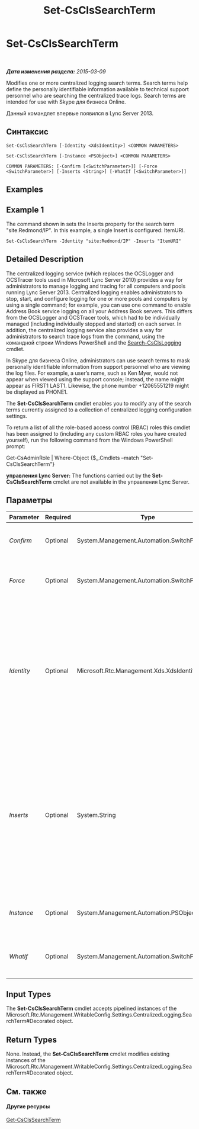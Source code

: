 ﻿---
title: Set-CsClsSearchTerm
TOCTitle: Set-CsClsSearchTerm
ms:assetid: 57ccaf25-31ab-4059-8dc4-144f29f3af68
ms:mtpsurl: https://technet.microsoft.com/ru-ru/library/JJ204911(v=OCS.15)
ms:contentKeyID: 49309827
ms.date: 05/19/2016
mtps_version: v=OCS.15
ms.translationtype: HT
---

# Set-CsClsSearchTerm

 

_**Дата изменения раздела:** 2015-03-09_

Modifies one or more centralized logging search terms. Search terms help define the personally identifiable information available to technical support personnel who are searching the centralized trace logs. Search terms are intended for use with Skype для бизнеса Online.

Данный командлет впервые появился в Lync Server 2013.

## Синтаксис

    Set-CsClsSearchTerm [-Identity <XdsIdentity>] <COMMON PARAMETERS>

    Set-CsClsSearchTerm [-Instance <PSObject>] <COMMON PARAMETERS>

    COMMON PARAMETERS: [-Confirm [<SwitchParameter>]] [-Force <SwitchParameter>] [-Inserts <String>] [-WhatIf [<SwitchParameter>]]

## Examples

## Example 1

The command shown in sets the Inserts property for the search term "site:Redmond/IP". In this example, a single Insert is configured: ItemURI.

    Set-CsClsSearchTerm -Identity "site:Redmond/IP" -Inserts "ItemURI"

## Detailed Description

The centralized logging service (which replaces the OCSLogger and OCSTracer tools used in Microsoft Lync Server 2010) provides a way for administrators to manage logging and tracing for all computers and pools running Lync Server 2013. Centralized logging enables administrators to stop, start, and configure logging for one or more pools and computers by using a single command; for example, you can use one command to enable Address Book service logging on all your Address Book servers. This differs from the OCSLogger and OCSTracer tools, which had to be individually managed (including individually stopped and started) on each server. In addition, the centralized logging service also provides a way for administrators to search trace logs from the command, using the командной строки Windows PowerShell and the [Search-CsClsLogging](search-csclslogging.md) cmdlet.

In Skype для бизнеса Online, administrators can use search terms to mask personally identifiable information from support personnel who are viewing the log files. For example, a user’s name, such as Ken Myer, would not appear when viewed using the support console; instead, the name might appear as FIRST1 LAST1. Likewise, the phone number +12065551219 might be displayed as PHONE1.

The **Set-CsClsSearchTerm** cmdlet enables you to modify any of the search terms currently assigned to a collection of centralized logging configuration settings.

To return a list of all the role-based access control (RBAC) roles this cmdlet has been assigned to (including any custom RBAC roles you have created yourself), run the following command from the Windows PowerShell prompt:

Get-CsAdminRole | Where-Object {$\_.Cmdlets –match "Set-CsClsSearchTerm"}

**управления Lync Server:** The functions carried out by the **Set-CsClsSearchTerm** cmdlet are not available in the управления Lync Server.

## Параметры


<table>
<colgroup>
<col style="width: 25%" />
<col style="width: 25%" />
<col style="width: 25%" />
<col style="width: 25%" />
</colgroup>
<thead>
<tr class="header">
<th>Parameter</th>
<th>Required</th>
<th>Type</th>
<th>Description</th>
</tr>
</thead>
<tbody>
<tr class="odd">
<td><p><em>Confirm</em></p></td>
<td><p>Optional</p></td>
<td><p>System.Management.Automation.SwitchParameter</p></td>
<td><p>Prompts you for confirmation before executing the command.</p></td>
</tr>
<tr class="even">
<td><p><em>Force</em></p></td>
<td><p>Optional</p></td>
<td><p>System.Management.Automation.SwitchParameter</p></td>
<td><p>Suppresses the display of any non-fatal error message that might occur when running the command.</p></td>
</tr>
<tr class="odd">
<td><p><em>Identity</em></p></td>
<td><p>Optional</p></td>
<td><p>Microsoft.Rtc.Management.Xds.XdsIdentity</p></td>
<td><p>Unique identifier of the search term to be modified. A search term consists of two parts: the scope where the term is configured (that is, the collection of centralized logging configuration settings where the term can be found) and the term name. For example:</p>
<p>-Identity &quot;site:Redmond/CallID&quot;</p>
<p>You cannot use wildcards when specifying the Identity.</p></td>
</tr>
<tr class="even">
<td><p><em>Inserts</em></p></td>
<td><p>Optional</p></td>
<td><p>System.String</p></td>
<td><p>Specify how personally identifiable information is masked when viewing the log files. For example, the Insert &quot;ItemURI&quot; indicates that user URI information should be masked. As a result, a user URI such as sip:kenmyer@litwareinc.com will appear as a generic URI that hides the user name but preserve the domain name:</p>
<p>Sip:USER1@litwareinc.com</p>
<p>Inserts mask such things as user names and computer names; phone numbers; and IP addresses.</p></td>
</tr>
<tr class="odd">
<td><p><em>Instance</em></p></td>
<td><p>Optional</p></td>
<td><p>System.Management.Automation.PSObject</p></td>
<td><p>Allows you to pass a reference to an object rather than set individual parameter values.</p></td>
</tr>
<tr class="even">
<td><p><em>WhatIf</em></p></td>
<td><p>Optional</p></td>
<td><p>System.Management.Automation.SwitchParameter</p></td>
<td><p>Describes what would happen if you executed the command without actually executing the command.</p></td>
</tr>
</tbody>
</table>


## Input Types

The **Set-CsClsSearchTerm** cmdlet accepts pipelined instances of the Microsoft.Rtc.Management.WritableConfig.Settings.CentralizedLogging.SearchTerm\#Decorated object.

## Return Types

None. Instead, the **Set-CsClsSearchTerm** cmdlet modifies existing instances of the Microsoft.Rtc.Management.WritableConfig.Settings.CentralizedLogging.SearchTerm\#Decorated object.

## См. также

#### Другие ресурсы

[Get-CsClsSearchTerm](get-csclssearchterm.md)


